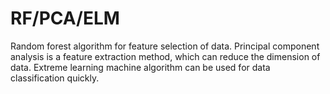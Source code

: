 # RF/PCA/ELM
Random forest algorithm for feature selection of data.
Principal component analysis is a feature extraction method, which can reduce the dimension of data.
Extreme learning machine algorithm can be used for data classification quickly.
